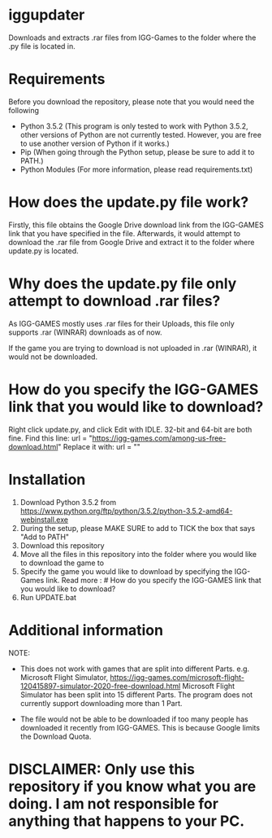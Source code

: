 # iggupdater
Downloads and extracts .rar files from IGG-Games to the folder where the .py file is located in.

# Requirements
Before you download the repository, please note that you would need the following

- Python 3.5.2
(This program is only tested to work with Python 3.5.2, other versions of Python are not currently tested. However, you are free to use another version of Python if it works.)
- Pip (When going through the Python setup, please be sure to add it to PATH.)
- Python Modules (For more information, please read requirements.txt)

# How does the update.py file work?
Firstly, this file obtains the Google Drive download link from the IGG-GAMES link that you have specified in the file.
Afterwards, it would attempt to download the .rar file from Google Drive and extract it to the folder where update.py is located.

# Why does the update.py file only attempt to download .rar files?
As IGG-GAMES mostly uses .rar files for their Uploads, this file only supports .rar (WINRAR) downloads as of now.

If the game you are trying to download is not uploaded in .rar (WINRAR), it would not be downloaded.

# How do you specify the IGG-GAMES link that you would like to download?
Right click update.py, and click Edit with IDLE. 32-bit and 64-bit are both fine.
Find this line: url = "https://igg-games.com/among-us-free-download.html"
Replace it with: url = "<Your Link Here>"

# Installation
1. Download Python 3.5.2 from https://www.python.org/ftp/python/3.5.2/python-3.5.2-amd64-webinstall.exe
2. During the setup, please MAKE SURE to add to TICK the box that says "Add to PATH"
3. Download this repository
4. Move all the files in this repository into the folder where you would like to download the game to
5. Specify the game you would like to download by specifying the IGG-Games link. Read more : # How do you specify the IGG-GAMES link that you would like to download?
6. Run UPDATE.bat

# Additional information
NOTE: 
- This does not work with games that are split into different Parts.
e.g. Microsoft Flight Simulator, https://igg-games.com/microsoft-flight-120415897-simulator-2020-free-download.html
Microsoft Flight Simulator has been split into 15 different Parts. The program does not currently support downloading more than 1 Part.

- The file would not be able to be downloaded if too many people has downloaded it recently from IGG-GAMES. This is because Google limits the Download Quota.

# DISCLAIMER: Only use this repository if you know what you are doing. I am not responsible for anything that happens to your PC.
